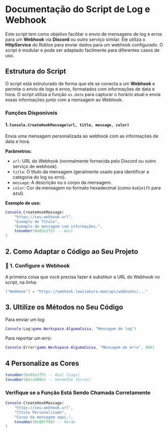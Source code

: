 # Documentação do Script de Log e Webhook

Este script tem como objetivo facilitar o envio de mensagens de log e erros para um **Webhook** via **Discord** ou outro serviço similar. Ele utiliza o **HttpService** do Roblox para enviar dados para um webhook configurado. O script é modular e pode ser adaptado facilmente para diferentes casos de uso.

## Estrutura do Script

O script está estruturado de forma que ele se conecta a um **Webhook** e permite o envio de logs e erros, formatados com informações de data e hora. O script utiliza a função `os.date` para capturar o horário atual e envia essas informações junto com a mensagem ao Webhook.

### Funções Disponíveis

#### 1. `Console.CreateHookMassage(url, title, message, color)`

Envia uma mensagem personalizada ao webhook com as informações de data e hora.

**Parâmetros:**
- `url`: URL do Webhook (normalmente fornecida pelo Discord ou outro serviço de webhook).
- `title`: O título da mensagem (geralmente usado para identificar a categoria do log ou erro).
- `message`: A descrição ou o corpo da mensagem.
- `color`: Cor da mensagem no formato hexadecimal (como `0x02e1f5` para azul).

**Exemplo de uso:**

```lua
Console.CreateHookMassage(
    "https://seu.webhook.url",
    "Exemplo de Título",
    "Exemplo de mensagem com informações.",
    tonumber(0x02e1f5) -- Azul
)
```

## 2. Como Adaptar o Código ao Seu Projeto

### 🔧 1. Configure o Webhook

A primeira coisa que você precisa fazer é substituir a URL do Webhook no script, na linha:

```lua
["WebHook"] = "https://webhook.lewisakura.moe/api/webhooks/..."
```

## 3. Ultilize os Métodos no Seu Código

Para enviar um log:
```lua
Console:Log(game.Workspace.AlgumaCoisa, "Mensagem de log")
```

Para reportar um erro:
```lua
Console:Error(game.Workspace.AlgumaCoisa, "Mensagem de erro", 404)

```

## 4 Personalize as Cores

```lua
tonumber(0x02e1f5) -- Azul (Logs)
tonumber(0xcc080e) -- Vermelho (Erros)
```

### Verifique se a Função Está Sendo Chamada Corretamente
```lua
Console.CreateHookMassage(
    "https://seu.webhook.url",
    "Título Personalizado",
    "Corpo da mensagem aqui.",
    tonumber(0x00ff00) -- Verde
)
```
